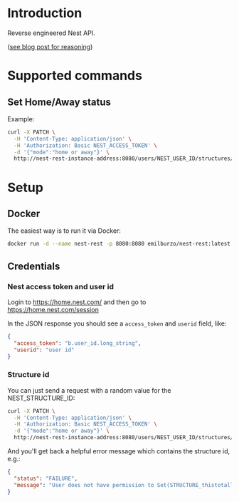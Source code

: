 # Introduction

Reverse engineered Nest API.

([see blog post for reasoning](https://blog.emilburzo.com/2020/12/reverse-engineering-nest-home-away-status-api/))

# Supported commands

## Set Home/Away status

Example:

```bash
curl -X PATCH \
  -H 'Content-Type: application/json' \
  -H 'Authorization: Basic NEST_ACCESS_TOKEN' \
  -d '{"mode":"home or away"}' \
  http://nest-rest-instance-address:8080/users/NEST_USER_ID/structures/NEST_STRUCTURE_ID
```

# Setup

## Docker

The easiest way is to run it via Docker:

```bash
docker run -d --name nest-rest -p 8080:8080 emilburzo/nest-rest:latest
```

## Credentials

### Nest access token and user id

Login to https://home.nest.com/ and then go to https://home.nest.com/session

In the JSON response you should see a `access_token` and `userid` field, like:

```json
{
  "access_token": "b.user_id.long_string",
  "userid": "user id"
}
```

### Structure id

You can just send a request with a random value for the NEST_STRUCTURE_ID:

```bash
curl -X PATCH \
  -H 'Content-Type: application/json' \
  -H 'Authorization: Basic NEST_ACCESS_TOKEN' \
  -d '{"mode":"home or away"}' \
  http://nest-rest-instance-address:8080/users/NEST_USER_ID/structures/thistotallydoesnotexist
```

And you'll get back a helpful error message which contains the structure id, e.g.:

```json
{
  "status": "FAILURE",
  "message": "User does not have permission to Set(STRUCTURE_thistotallydoesnotexist).  Allowed resources are Set(USER_XXXXXXXXXXXXXXXX, STRUCTURE_XXXXXXXXXXXXXXXX, DEVICE_XXXXXXXXXXXXXXXX)"
}
```